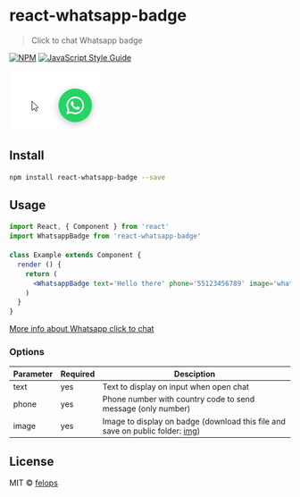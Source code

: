 # react-whatsapp-badge

> Click to chat Whatsapp badge

[![NPM](https://img.shields.io/npm/v/react-whatsapp-badge.svg)](https://www.npmjs.com/package/react-whatsapp-badge) [![JavaScript Style Guide](https://img.shields.io/badge/code_style-standard-brightgreen.svg)](https://standardjs.com)

![demo](https://raw.githubusercontent.com/felops/react-whatsapp-badge/master/assets/gif.gif)

## Install

```bash
npm install react-whatsapp-badge --save
```

## Usage

```jsx
import React, { Component } from 'react'
import WhatsappBadge from 'react-whatsapp-badge'

class Example extends Component {
  render () {
    return (
      <WhatsappBadge text='Hello there' phone='55123456789' image='whatsapp.png' />
    )
  }
}
```

[More info about Whatsapp click to chat](https://faq.whatsapp.com/en/android/26000030)

### Options

| Parameter     | Required      | Desciption    |
| ------------- | ------------- | ------------- |
| text      | yes | Text to display on input when open chat |
| phone     | yes | Phone number with country code to send message (only number) |  
| image     | yes | Image to display on badge (download this file and save on public folder: [img](https://raw.githubusercontent.com/felops/react-whatsapp-badge/master/example/public/whatsapp.png)) |

## License

MIT © [felops](https://github.com/felops)
